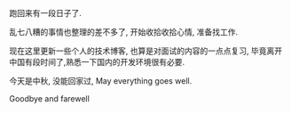 跑回来有一段日子了. 

乱七八糟的事情也整理的差不多了, 开始收拾收拾心情, 准备找工作.

现在这里更新一些个人的技术博客, 也算是对面试的内容的一点点复习, 毕竟离开中国有段时间了,熟悉一下国内的开发环境很有必要.

今天是中秋, 没能回家过, May everything goes well.

Goodbye and farewell
